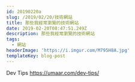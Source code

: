 ```yaml
---
id: 20190220a
slug: /2019/02/20/技術網站
title: 那些我經常瀏覽的技術網站
date: 2019-02-20T08:47:51.249Z
description: 那些我經常瀏覽的技術網站
tags:
  - 網站
headerImage: 'https://i.imgur.com/M795H8A.jpg'
templateKey: blog-post
---
```

Dev Tips
https://umaar.com/dev-tips/
